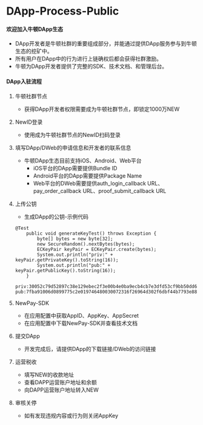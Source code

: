 # DApp-Process-Public

#### 欢迎加入牛顿DApp生态

* DApp开发者是牛顿社群的重要组成部分，并能通过提供DApp服务参与到牛顿生态的挖矿中。
* 所有用户在DApp中的行为进行上链确权后都会获得社群激励。
* 牛顿为DApp开发者提供了完整的SDK、技术文档、和管理后台。

#### DApp入驻流程

1. 牛顿社群节点
    * 获得DApp开发者权限需要成为牛顿社群节点，即锁定1000万NEW

2. NewID登录
    * 使用成为牛顿社群节点的NewID扫码登录

3. 填写DApp/DWeb的申请信息和开发者的联系信息
	* 牛顿DApp生态目前支持iOS、Android、Web平台
	    * iOS平台的DApp需要提供Bundle ID
	    * Android平台的DApp需要提供Package Name
	    * Web平台的DWeb需要提供auth_login_callback URL、pay_order_callback URL、proof_submit_callback URL

4. 上传公钥
	* 生成DApp的公钥-示例代码

    ```
    @Test
        public void generateKeyTest() throws Exception {
            byte[] bytes = new byte[32];
            new SecureRandom().nextBytes(bytes);
            ECKeyPair keyPair = ECKeyPair.create(bytes);
            System.out.println("priv:" + keyPair.getPrivateKey().toString(16));
            System.out.println("pub:" + keyPair.getPublicKey().toString(16));
        }
        
    priv:30052c79d52897c38e129ebec2f3e00b4e0ba9ecb4cb7e3dfd53cf9bb50dd672
    pub:7fba91006d0899775c2e019746480030072316f26964d302f6dbf44b7793e880c4233806097502a6f261186dcd8e1367c9e3bc41c484bdeb076c91194b801db5
    ```

5. NewPay-SDK
	* 在应用配置中获取AppID、AppKey、AppSecret
	* 在应用配置中下载NewPay-SDK并查看技术文档

6. 提交DApp
	* 开发完成后，请提供DApp的下载链接/DWeb的访问链接

7. 运营税收
    * 填写NEW的收款地址
	* 查看DAPP运营账户地址和余额
	* 向DAPP运营账户地址转入NEW

8. 审核关停
	* 如有发现违规内容或行为则关闭AppKey